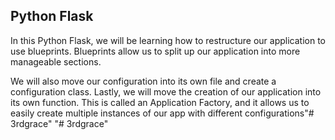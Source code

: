 ## Python Flask

In this Python Flask, we will be learning how to restructure our application to use blueprints. Blueprints allow us to split up our application into more manageable sections. 

We will also move our configuration into its own file and create a configuration class. Lastly, we will move the creation of our application into its own function. This is called an Application Factory, and it allows us to easily create multiple instances of our app with different configurations"# 3rdgrace" 
"# 3rdgrace" 
